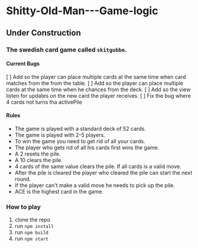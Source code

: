 # Shitty-Old-Man---Game-logic

## Under Construction

### The swedish card game called `skitgubbe`.

#### Current Bugs
[ ] Add so the player can place multiple cards at the same time when card matches from the from the table.
[ ] Add so the player can place multiple cards at the same time when he chances from the deck.
[ ] Add so the view listen for updates on the new card the player receives.
[ ] Fix the bug where 4 cards not turns tha activePile

#### Rules

- The game is played with a standard deck of 52 cards.
- The game is played with 2-5 players.
- To win the game you need to get rid of all your cards.
- The player who gets rid of all his cards first wins the game.
- A 2 resets the pile.
- A 10 clears the pile.
- 4 cards of the same value clears the pile. If all cards is a valid move.
- After the pile is cleared the player who cleared the pile can start the next round.
- If the player can't make a valid move he needs to pick up the pile.
- ACE is the highest card in the game.

### How to play
1. clone the repo
2. run `npm install`
3. run `npm build`
4. run `npm start`
